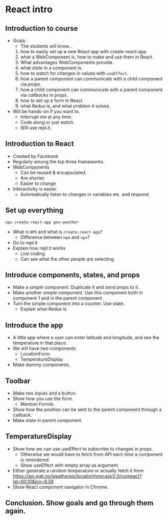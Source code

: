 # React intro

## Introduction to course
- Goals:
    - The students will know...
    1. how to easily set up a new React app with create-react-app
    1. what a WebComponent is, how to make and use them in React.
    1. What advantages WebComponents provide.
    1. what *state* in a component is.
    1. how to watch for changes in values with `useEffect`. 
    1. how a parent component can communicate with a child component via *props*.
    1. how a child component can communicate with a parent component via *callbacks* in props.
    1. how to set up a form in React.  
    1. what Redux is, and what problem it solves.
- Will be hands-on if you want to.
    - Interrupt me at any time.
    - Code along or just watch.
    - Will use repl.it. 

## Introduction to React
- Created by Facebook
- Regularly among the top three frameworks.
- WebComponents
    - Can be reused & encapsulated.
    - Are shorter.
    - Easier to change 
- Interactivity is easier.
    - Automatically listen to changes in variables etc. and respond.
 
 ## Set up everything
 `npx create-react-app geo-weather`
 
 - What is `NPX` and what is `create-react-app`?
    - Difference between `npm` and `npx`?
- Go to repl.it
- Explain how repl.it works
    - Live coding
    - Can see what the other people are selecting. 

## Introduce components, states, and props
- Make a simple component. Duplicate it and send props to it.
- Make another simple component. Use this component both in component 1 and in the parent component.
- Turn the simple component into a counter. Use state.
    - Explain what Redux is

## Introduce the app
- A little app where a user can enter latitude and longitude, and see the temperature in that place.
- We will have two components
    - LocationForm
    - TemperatureDisplay
- Make dummy components.

## Toolbar
- Make two inputs and a button.
- Show how you use the form.
    - Mention Formik.
- Show how the position can be sent to the parent component through a callback.
- Make state in parent component.

## TemperatureDisplay
- Show how we can use useEffect to subscribe to changes in props.
    - Otherwise we would have to fetch from API each time a component is rerendered.
    - Show useEffect with empty array as argument.
- Either generate a random temperature or actually fetch it from https://api.met.no/weatherapi/locationforecast/2.0/compact?lat=60.10&lon=9.58
- Show React component navigator in Chrome.

## Conclusion. Show goals and go through them again.
